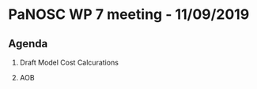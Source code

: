 PaNOSC WP 7 meeting - 11/09/2019
========================================================

Agenda
------

1. Draft Model Cost Calcurations 

2. AOB
